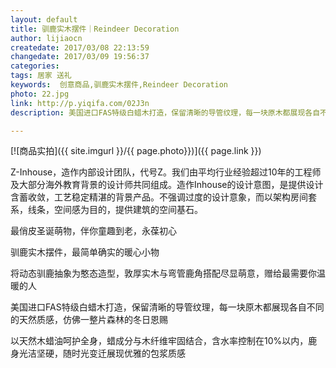 ```yaml
---
layout: default
title: 驯鹿实木摆件｜Reindeer Decoration 
author: lijiaocn
createdate: 2017/03/08 22:13:59
changedate: 2017/03/09 19:56:37
categories:
tags: 居家 送礼
keywords:  创意商品,驯鹿实木摆件,Reindeer Decoration
photo: 22.jpg
link: http://p.yiqifa.com/02J3n
description: 美国进口FAS特级白蜡木打造，保留清晰的导管纹理，每一块原木都展现各自不同的天然质感，仿佛一整片森林的冬日恩赐

---
```


[![商品实拍]({{ site.imgurl }}/{{ page.photo}})]({{ page.link }})

Z-Inhouse，造作内部设计团队，代号Z。我们由平均行业经验超过10年的工程师及大部分海外教育背景的设计师共同组成。造作Inhouse的设计意图，是提供设计含蓄收敛，工艺稳定精湛的背景产品。不强调过度的设计意象，而以架构房间套系，线条，空间感为目的，提供建筑的空间基石。

最俏皮圣诞萌物，伴你童趣到老，永葆初心

驯鹿实木摆件，最简单确实的暖心小物

将动态驯鹿抽象为憨态造型，敦厚实木与弯管鹿角搭配尽显萌意，赠给最需要你温暖的人

美国进口FAS特级白蜡木打造，保留清晰的导管纹理，每一块原木都展现各自不同的天然质感，仿佛一整片森林的冬日恩赐

以天然木蜡油呵护全身，蜡成分与木纤维牢固结合，含水率控制在10%以内，鹿身光洁坚硬，随时光变迁展现优雅的包浆质感
